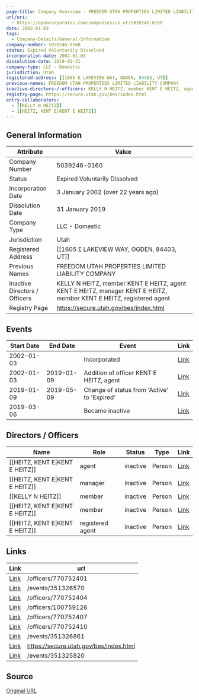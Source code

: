 ```yaml
---
page-title: Company Overview - FREEDOM UTAH PROPERTIES LIMITED LIABILITY COMPANY. (Utah - 5039246-0160)
url/uri:
  - https://opencorporates.com/companies/us_ut/5039246-0160
date: 2002-01-03
tags:
  - Company-Details/General-Information
company-number: 5039246-0160
status: Expired Voluntarily Dissolved
incorporation-date: 2002-01-03
dissolution-date: 2019-01-31
company-type: LLC - Domestic
jurisdiction: Utah
registered-address: [[1605 E LAKEVIEW WAY, OGDEN, 84403, UT]]
previous-names: FREEDOM UTAH PROPERTIES LIMITED LIABILITY COMPANY
inactive-directors-/-officers: KELLY N HEITZ, member KENT E HEITZ, agent KENT E HEITZ, manager KENT E HEITZ, member KENT E HEITZ, registered agent
registry-page: https://secure.utah.gov/bes/index.html
entry-collaborators:
  - [[KELLY N HEITZ]]
  - [[HEITZ, KENT E|KENT E HEITZ]]
---
```


## General Information
| Attribute          | Value                                       |
|--------------------|---------------------------------------------|
| Company Number     | 5039246-0160                                |
| Status             | Expired Voluntarily Dissolved               |
| Incorporation Date | 3 January 2002 (over 22 years ago)          |
| Dissolution Date   | 31 January 2019                             |
| Company Type       | LLC - Domestic                              |
| Jurisdiction       | Utah                                        |
| Registered Address | [[1605 E LAKEVIEW WAY, OGDEN, 84403, UT]]   |
| Previous Names     | FREEDOM UTAH PROPERTIES LIMITED LIABILITY COMPANY |
| Inactive Directors / Officers | KELLY N HEITZ, member KENT E HEITZ, agent KENT E HEITZ, manager KENT E HEITZ, member KENT E HEITZ, registered agent |
| Registry Page      | https://secure.utah.gov/bes/index.html      |

## Events

| Start Date | End Date   | Event                                                   | Link |
|------------|------------|-------------------------------------------------------|------|
| 2002-01-03 |            | Incorporated                                            | [Link](https://opencorporates.com/events/351326090) |
| 2002-01-03 | 2019-01-09 | Addition of officer KENT E HEITZ, agent                 | [Link](https://opencorporates.com/events/351325820) |
| 2019-01-09 | 2019-05-09 | Change of status from 'Active' to 'Expired'             | [Link](https://opencorporates.com/events/351326861) |
| 2019-03-06 |            | Became inactive                                         | [Link](https://opencorporates.com/events/351326570) |

## Directors / Officers
| Name                 | Role            | Status     | Type        | Link |
|----------------------|-----------------|------------|-------------|------|
| [[HEITZ, KENT E\|KENT E HEITZ]] | agent           | inactive   | Person      | [Link](https://opencorporates.com/officers/100759126) |
| [[HEITZ, KENT E\|KENT E HEITZ]] | manager         | inactive   | Person      | [Link](https://opencorporates.com/officers/770752401) |
| [[KELLY N HEITZ]]    | member          | inactive   | Person      | [Link](https://opencorporates.com/officers/770752404) |
| [[HEITZ, KENT E\|KENT E HEITZ]] | member          | inactive   | Person      | [Link](https://opencorporates.com/officers/770752407) |
| [[HEITZ, KENT E\|KENT E HEITZ]] | registered agent | inactive   | Person      | [Link](https://opencorporates.com/officers/770752410) |

## Links
| Link   | url                            
|--------|--------------------------------|
| [Link](/officers/770752401) |/officers/770752401           |
| [Link](/events/351326570) |/events/351326570             |
| [Link](/officers/770752404) |/officers/770752404           |
| [Link](/officers/100759126) |/officers/100759126           |
| [Link](/officers/770752407) |/officers/770752407           |
| [Link](/officers/770752410) |/officers/770752410           |
| [Link](/events/351326861) |/events/351326861             |
| [Link](https://secure.utah.gov/bes/index.html) |https://secure.utah.gov/bes/index.html|
| [Link](/events/351325820) |/events/351325820             |

## Source
[Original URL](https://opencorporates.com/companies/us_ut/5039246-0160)
